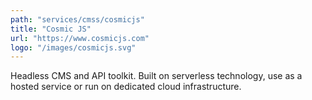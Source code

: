 ```yaml
---
path: "services/cmss/cosmicjs"
title: "Cosmic JS"
url: "https://www.cosmicjs.com"
logo: "/images/cosmicjs.svg"
---
```


Headless CMS and API toolkit. Built on serverless technology, use as a hosted service or run on dedicated cloud infrastructure.
